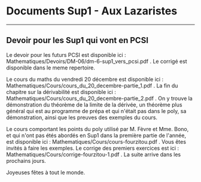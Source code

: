 # Documents Sup1 - Aux Lazaristes

---

## Devoir pour les Sup1 qui vont en PCSI

Le devoir pour les futurs PCSI est disponible ici : Mathematiques/Devoirs/DM-06/dm-6-sup1_vers_pcsi.pdf . Le corrigé est disponible dans le meme repertoire.

Le cours du maths du vendredi 20 décembre est disponible ici : Mathematiques/Cours/cours_du_20_decembre-partie_1.pdf . La fin du chapitre sur la dérivabilité est disponible ici : Mathematiques/Cours/cours_du_20_decembre-partie_2.pdf . On y trouve la démonstration du théorème de la limite de la dérivée, un théorème plus général qui est au programme de prépa et qui n'était pas dans le poly, sa démonstration, ainsi que les preuves des exemples du cours.

Le cours comportant les points du poly utilisé par M. Fèvre et Mme. Bono, et qui n'ont pas étés abordés en Sup1 dans la première partie de l'année, est disponible ici : Mathematiques/Cours/cours-fourzitou.pdf . Vous êtes invités à faire les exemples. Le corrige des premiers exercices est ici : Mathematiques/Cours/corrige-fourzitou-1.pdf . La suite arrive dans les prochains jours.

Joyeuses fêtes à tout le monde.